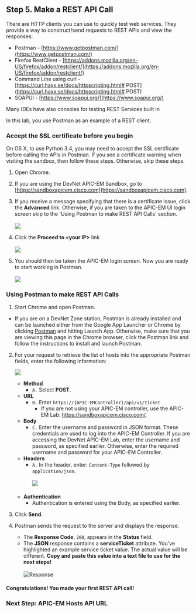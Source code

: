 ## Step 5. Make a REST API Call

There are HTTP clients you can use to quickly test web services. They provide a way to construct/send requests to REST APIs and view the responses:

* Postman - [https://www.getpostman.com/](https://www.getpostman.com/)
* Firefox RestClient - [https://addons.mozilla.org/en-US/firefox/addon/restclient/](https://addons.mozilla.org/en-US/firefox/addon/restclient/)
* Command Line using curl  - [https://curl.haxx.se/docs/httpscripting.html# POST](https://curl.haxx.se/docs/httpscripting.html# POST)
* SOAPUI - [https://www.soapui.org/](https://www.soapui.org/)

Many IDEs have also consoles for testing REST Services built in

In this lab, you use Postman as an example of a REST client.

### Accept the SSL certificate before you begin
On OS X, to use Python 3.4, you may need to accept the SSL certificate before calling the APIs in Postman. If you see a certificate warning when visiting the sandbox, then follow these steps. Otherwise, skip these steps.

1. Open Chrome.

2. If you are using the DevNet APIC-EM Sandbox, go to [https://sandboxapicem.cisco.com](https://sandboxapicem.cisco.com).

3. If you receive a message specifying that there is a certificate issue, click the **Advanced** link. Otherwise, if you are taken to the APIC-EM UI login screen skip to the 'Using Postman to make REST API Calls' section.<br/><br/>
![](/posts/files/coding-101-rest-basics-ga/assets/images/ssl1.png)<br/>

4. Click the **Proceed to &lt;your IP>** link<br/><br/>
![](/posts/files/coding-101-rest-basics-ga/assets/images/ssl2.png)<br/>

5. You should then be taken the APIC-EM login screen. Now you are ready to start working in Postman.<br/><br/>
![](/posts/files/coding-101-rest-basics-ga/assets/images/ssl3.png)

### Using Postman to make REST API Calls

1. Start Chrome and open Postman.
  * If you are on a DevNet Zone station, Postman is already installed and can be launched either from the Google App Launcher or Chrome by clicking <a href="https://chrome.google.com/webstore/detail/postman/fhbjgbiflinjbdggehcddcbncdddomop?hl=en" target="_blank">Postman</a> and hitting Launch App. Otherwise, make sure that you are viewing this page in the Chrome browser, click the Postman link and follow the instructions to install and launch Postman.

2. For your request to retrieve the list of hosts into the appropriate Postman fields, enter the following information:

   ![](/posts/files/coding-101-rest-basics-ga/assets/images/postman1.png)

	* **Method**
		* ``A.``  Select **POST**.
	* **URL**
		* ``B.`` Enter `https://{APIC-EMController}/api/v1/ticket`
			* If you are not using your APIC-EM controller, use the APIC-EM Lab: <a href="https://devnetapi.cisco.com/sandbox/apic_em">https://sandboxapicem.cisco.com/</a>.
	* **Body**
		* ``C.`` Enter the username and password in JSON format. These credentials are used to log into the APIC-EM Controller. If you are accessing the DevNet APIC-EM Lab, enter the username and password, as specified earlier. Otherwise, enter the required username and password for your APIC-EM Controller.
	* **Headers**
		* ``A.`` In the header, enter: `Content-Type`  followed by `application/json`.<br/><br/>
		![](/posts/files/coding-101-rest-basics-ga/assets/images/postman2.png)<br/><br/>
	* **Authentication**
		* Authentication is entered using the Body, as specified earlier.
3. Click **Send**.
4. Postman sends the request to the server and displays the response.
	* The **Response Code**, `200`, appears in the **Status** field.
	* The **JSON** response contains a **serviceTicket** attribute. You've highlighted an example service ticket value. The actual value will be different. **Copy and paste this value into a text file to use for the next steps!**<br/><br/>
    ![](/posts/files/coding-101-rest-basics-ga/assets/images/postman3.png "Response")

#### Congratulations! You made your first REST API call!

### Next Step: APIC-EM Hosts API URL
